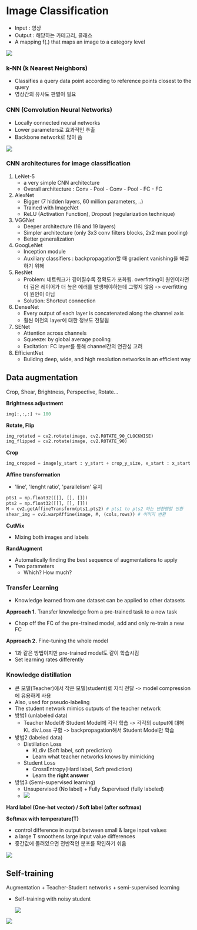 # Image Classification

- Input : 영상
- Output : 해당하는 카테고리, 클래스
- A mapping f(.) that maps an image to a category level

![](https://wikidocs.net/images/page/147017/%E1%84%89%E1%85%B3%E1%84%8F%E1%85%B3%E1%84%85%E1%85%B5%E1%86%AB%E1%84%89%E1%85%A3%E1%86%BA_2021-09-24_%E1%84%8B%E1%85%A9%E1%84%92%E1%85%AE_3.27.33.png)



### k-NN (k Nearest Neighbors)

- Classifies a query data point according to reference points closest to the query
- 영상간의 유사도 판별이 필요



### CNN (Convolution Neural Networks)

- Locally connected neural networks
- Lower parameters로 효과적인 추출
- Backbone network로 많이 씀

![](https://freecontent.manning.com/wp-content/uploads/sick-dlfild-09.png)



### CNN architectures for image classification

1. LeNet-5
   - a very simple CNN architecture
   - Overall architecture : Conv - Pool - Conv - Pool - FC - FC
2. AlexNet
   - Bigger (7 hidden layers, 60 million parameters, ..)
   - Trained with ImageNet
   - ReLU (Activation Function), Dropout (regularization technique)
3. VGGNet
   - Deeper architecture (16 and 19 layers)
   - Simpler architecture (only 3x3 conv filters blocks, 2x2 max pooling)
   - Better generalization
4. GoogLeNet
   - Inception module
   - Auxiliary classifiers : backpropagation할 때 gradient vanishing을 해결하기 위해
5. ResNet
   - Problem: 네트워크가 깊어질수록 정확도가 포화됨. overfitting이 원인이라면 더 깊은 레이어가 더 높은 에러를 발생해야하는데 그렇지 않음 -> overfitting이 원인이 아님
   - Solution: Shortcut connection
6. DenseNet
   - Every output of each layer is concatenated along the channel axis
   - 훨씬 이전의 layer에 대한 정보도 전달됨
7. SENet
   - Attention across channels
   - Squeeze: by global average pooling
   - Excitation: FC layer를 통해 channel간의 연관성 고려
8. EfficientNet
   - Building deep, wide, and high resolution networks in an efficient way



## Data augmentation

Crop, Shear, Brightness, Perspective, Rotate...

**Brightness adjustment**

```python
img[:,:,:] += 100
```

**Rotate, Flip**

```python
img_rotated = cv2.rotate(image, cv2.ROTATE_90_CLOCKWISE)
img_flipped = cv2.rotate(image, cv2.ROTATE_90)
```

**Crop**

```python
img_cropped = image[y_start : y_start + crop_y_size, x_start : x_start + crop_x_size, :] ## height, width, channels
```

**Affine transformation**

- 'line', 'lenght ratio', 'parallelism' 유지

```python
pts1 = np.float32([[], [], []])
pts2 = np.float32([[], [], []])
M = cv2.getAffineTransform(pts1,pts2) # pts1 to pts2 하는 변환행렬 반환
shear_img = cv2.warpAffine(image, M, (cols,rows)) # 이미지 변환
```

**CutMix**

- Mixing both images and labels

**RandAugment**

- Automatically finding the best sequence of augmentations to apply
- Two parameters
  - Which? How much?



### Transfer Learning

- Knowledge learned from one dataset can be applied to other datasets

**Approach 1.** Transfer knowledge from a pre-trained task to a new task

- Chop off the FC of the pre-trained model, add and only re-train a new FC

**Approach 2.** Fine-tuning the whole model

- 1과 같은 방법이지만 pre-trained model도 같이 학습시킴
- Set learning rates differently



### Knowledge distillation

- 큰 모델(Teacher)에서 작은 모델(student)로 지식 전달 -> model compression에 유용하게 사용
- Also, used for pseudo-labeling
- The student network mimics outputs of the teacher network
- 방법1 (unlabeled data)
  - Teacher Model과 Student Model에 각각 학습 -> 각각의 output에 대해 KL div.Loss 구함 -> backpropagation해서 Student Model만 학습
- 방법2 (labeled data)
  - Distillation Loss
    - KLdiv (Soft label, soft prediction)
    - Learn what teacher networks knows by mimicking
  - Student Loss
    - CrossEntropy(Hard label, Soft prediction)
    - Learn the **right answer**
- 방법3 (Semi-supervised learning)
  - Unsupervised (No label) + Fully Supervised (fully labeled)
  - ![](https://media.vlpt.us/images/blush0722/post/53384dac-7903-4d57-a9ac-78c227d118fd/image.png)





**Hard label (One-hot vector) / Soft label (after softmax)**

**Softmax with temperature(T)**

- control difference in output between small & large input values
- a large T smoothens large input value differences
- 중간값에 몰려있으면 전반적인 분포를 확인하기 쉬움

![](https://miro.medium.com/max/1400/1*LALlbjIIgjlaDnOW3LNULw.png)





## Self-training

Augmentation + Teacher-Student networks + semi-supervised learning

- Self-training with noisy student

  ![](https://media.vlpt.us/images/blush0722/post/eab5dc89-4041-4520-a77f-3b09fbca6cec/image.png)

![](https://media.vlpt.us/images/blush0722/post/ed64f299-18e5-4bc5-9b6e-eee1e71016d1/image.png)
